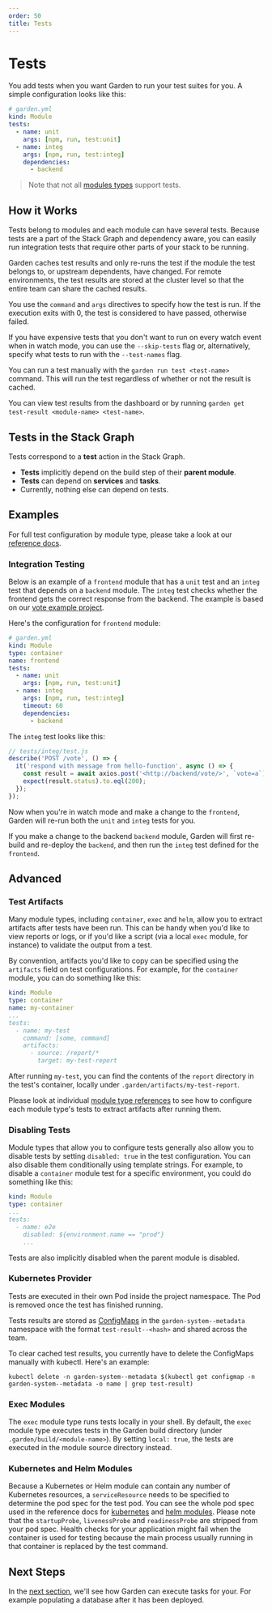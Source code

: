 ```yaml
---
order: 50
title: Tests
---
```


# Tests

You add tests when you want Garden to run your test suites for you. A simple configuration looks like this:

```yaml
# garden.yml
kind: Module
tests:
  - name: unit
    args: [npm, run, test:unit]
  - name: integ
    args: [npm, run, test:integ]
    dependencies:
      - backend
```

> Note that not all [modules types](../reference/module-types/README.md) support tests.

## How it Works

Tests belong to modules and each module can have several tests. Because tests are a part of the Stack Graph and dependency aware, you can easily run integration tests that require other parts of your stack to be running.

Garden caches test results and only re-runs the test if the module the test belongs to, or upstream dependents, have changed. For remote environments, the test results are stored at the cluster level so that the entire team can share the cached results.

You use the `command` and `args` directives to specify how the test is run. If the execution exits with 0, the test is considered to have passed, otherwise failed.

If you have expensive tests that you don't want to run on every watch event when in watch mode, you can use the `--skip-tests` flag or, alternatively, specify what tests to run with the `--test-names` flag.

You can run a test manually with the `garden run test <test-name>` command. This will run the test regardless of whether or not the result is cached.

You can view test results from the dashboard or by running `garden get test-result <module-name> <test-name>`.

## Tests in the Stack Graph

Tests correspond to a **test** action in the Stack Graph.

- **Tests** implicitly depend on the build step of their **parent module**.
- **Tests** can depend on **services** and **tasks**.
- Currently, nothing else can depend on tests.

## Examples

For full test configuration by module type, please take a look at our [reference docs](../reference/module-types/README.md).

### Integration Testing

Below is an example of a `frontend` module that has a `unit` test and an `integ` test that depends on a `backend` module. The `integ` test checks whether the frontend gets the correct response from the backend. The example is based on our [vote example project](https://github.com/garden-io/garden/tree/0.12.57/examples/vote).

Here's the configuration for `frontend` module:

```yaml
# garden.yml
kind: Module
type: container
name: frontend
tests:
  - name: unit
    args: [npm, run, test:unit]
  - name: integ
    args: [npm, run, test:integ]
    timeout: 60
    dependencies:
      - backend
```

The `integ` test looks like this:

```javascript
// tests/integ/test.js
describe('POST /vote', () => {
  it('respond with message from hello-function', async () => {
    const result = await axios.post('<http://backend/vote/>', `vote=a`);
    expect(result.status).to.eql(200);
  });
});
```

Now when you're in watch mode and make a change to the `frontend`, Garden will re-run both the `unit` and `integ` tests for you.

If you make a change to the backend `backend` module, Garden will first re-build and re-deploy the `backend`, and then run the `integ` test defined for the `frontend`.

## Advanced

### Test Artifacts

Many module types, including `container`, `exec` and `helm`, allow you to extract artifacts after tests have been run. This can be handy when you'd like to view reports or logs, or if you'd like a script (via a local `exec` module, for instance) to validate the output from a test.

By convention, artifacts you'd like to copy can be specified using the `artifacts` field on test configurations. For example, for the `container` module, you can do something like this:

```yaml
kind: Module
type: container
name: my-container
...
tests:
  - name: my-test
    command: [some, command]
    artifacts:
      - source: /report/*
        target: my-test-report
```

After running `my-test`, you can find the contents of the `report` directory in the test's container, locally under `.garden/artifacts/my-test-report`.

Please look at individual [module type references](../reference/module-types/README.md) to see how to configure each module type's tests to extract artifacts after running them.

### Disabling Tests

Module types that allow you to configure tests generally also allow you to disable tests by setting `disabled: true` in the test configuration. You can also disable them conditionally using template strings. For example, to disable a `container` module test for a specific environment, you could do something like this:

```yaml
kind: Module
type: container
...
tests:
  - name: e2e
    disabled: ${environment.name == "prod"}
    ...
```

Tests are also implicitly disabled when the parent module is disabled.

### Kubernetes Provider

Tests are executed in their own Pod inside the project namespace. The Pod is removed once the test has finished running.

Tests results are stored as [ConfigMaps](https://kubernetes.io/docs/tasks/configure-pod-container/configure-pod-configmap/) in the `garden-system--metadata` namespace with the format `test-result--<hash>` and shared across the team.

To clear cached test results, you currently have to delete the ConfigMaps manually with kubectl. Here's an example:

```console
kubectl delete -n garden-system--metadata $(kubectl get configmap -n garden-system--metadata -o name | grep test-result)
```

### Exec Modules

The `exec` module type runs tests locally in your shell. By default, the `exec` module type executes tests in the Garden build directory (under `.garden/build/<module-name>`). By setting `local: true`, the tests are executed in the module
source directory instead.

### Kubernetes and Helm Modules

Because a Kubernetes or Helm module can contain any number of Kubernetes resources, a `serviceResource` needs to be specified to determine the pod spec for the test pod. You can see the whole pod spec used in the reference docs for [kubernetes](https://docs.garden.io/reference/module-types/kubernetes#tests-.resource) and [helm modules](https://docs.garden.io/reference/module-types/helm#tests-.resource). Please note that the `startupProbe`, `livenessProbe` and `readinessProbe` are stripped from your pod spec. Health checks for your application might fail when the container is used for testing because the main process usually running in that container is replaced by the test command.

## Next Steps

In the [next section](./tasks.md), we'll see how Garden can execute tasks for your. For example populating a database after it has been deployed.
